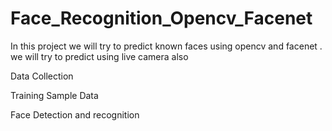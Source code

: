 # Face_Recognition_Opencv_Facenet
In this project we will try to predict known faces using opencv and facenet .
we will try to predict using live camera also


Data Collection


Training Sample Data


Face Detection and recognition


